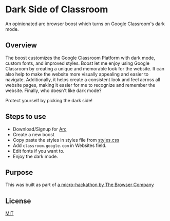 # Dark Side of Classroom

An opinionated arc browser boost which turns on Google Classroom's dark mode. 

## Overview
The boost customizes the Google Classroom Platform with dark mode, custom fonts, and improved styles. Boost let me enjoy using Google Classroom by creating a unique and memorable look for the website. It can also help to make the website more visually appealing and easier to navigate. Additionally, it helps create a consistent look and feel across all website pages, making it easier for me to recognize and remember the website. Finally, who doesn't like dark mode?

Protect yourself by picking the dark side!

## Steps to use
- Download/Signup for [Arc](https://thebrowser.company/)
- Create a new boost
- Copy paste the styles in styles file from [styles.css](src/styles.css)
- Add `classroom.google.com` in Websites field.
- Edit fonts if you want to.
- Enjoy the dark mode.

## Purpose
This was built as part of [a micro-hackathon by The Browser Company](https://browserinc.notion.site/A-micro-hackathon-brought-to-you-by-The-Browser-Company-e4691c5b69c34ada9a0c9bed0113fd75#2c52bcd1b9744850b5fadbd2dfbe2a72)

## License
[MIT](LICENSE)
